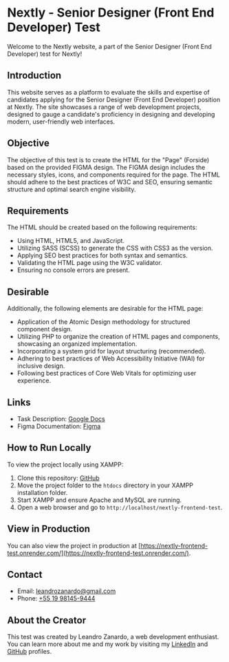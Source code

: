 # Nextly - Senior Designer (Front End Developer) Test

Welcome to the Nextly website, a part of the Senior Designer (Front End Developer) test for Nextly!

## Introduction

This website serves as a platform to evaluate the skills and expertise of candidates applying for the Senior Designer (Front End Developer) position at Nextly. The site showcases a range of web development projects, designed to gauge a candidate's proficiency in designing and developing modern, user-friendly web interfaces.

## Objective

The objective of this test is to create the HTML for the "Page" (Forside) based on the provided FIGMA design. The FIGMA design includes the necessary styles, icons, and components required for the page. The HTML should adhere to the best practices of W3C and SEO, ensuring semantic structure and optimal search engine visibility.

## Requirements

The HTML should be created based on the following requirements:

- Using HTML, HTML5, and JavaScript.
- Utilizing SASS (SCSS) to generate the CSS with CSS3 as the version.
- Applying SEO best practices for both syntax and semantics.
- Validating the HTML page using the W3C validator.
- Ensuring no console errors are present.

## Desirable

Additionally, the following elements are desirable for the HTML page:

- Application of the Atomic Design methodology for structured component design.
- Utilizing PHP to organize the creation of HTML pages and components, showcasing an organized implementation.
- Incorporating a system grid for layout structuring (recommended).
- Adhering to best practices of Web Accessibility Initiative (WAI) for inclusive design.
- Following best practices of Core Web Vitals for optimizing user experience.

## Links

- Task Description: [Google Docs](https://docs.google.com/document/d/18ncyKjPpgcu_HLxyG5lZJDPP8XdK2rFy2eyW-fp79Oo/edit#heading=h.qzdtofwx22no)
- Figma Documentation: [Figma](https://www.figma.com/file/nkvOe4KW1ia3fkDzT5NqDO/Frontend-test?type=design&node-id=0-1&mode=design&t=99y21MR422dBpLyQ-0)

## How to Run Locally

To view the project locally using XAMPP:

1. Clone this repository: [GitHub](https://github.com/leandrozanardo/nextly-frontend-test)
2. Move the project folder to the `htdocs` directory in your XAMPP installation folder.
3. Start XAMPP and ensure Apache and MySQL are running.
4. Open a web browser and go to `http://localhost/nextly-frontend-test`.

## View in Production

You can also view the project in production at [https://nextly-frontend-test.onrender.com/](https://nextly-frontend-test.onrender.com/).

## Contact

- Email: [leandrozanardo@gmail.com](mailto:leandrozanardo@gmail.com)
- Phone: [+55 19 98145-9444](tel:+5519981459444)

## About the Creator

This test was created by Leandro Zanardo, a web development enthusiast. You can learn more about me and my work by visiting my [LinkedIn](https://www.linkedin.com/in/leandro-zanardo/) and [GitHub](https://github.com/leandrozanardo) profiles.
